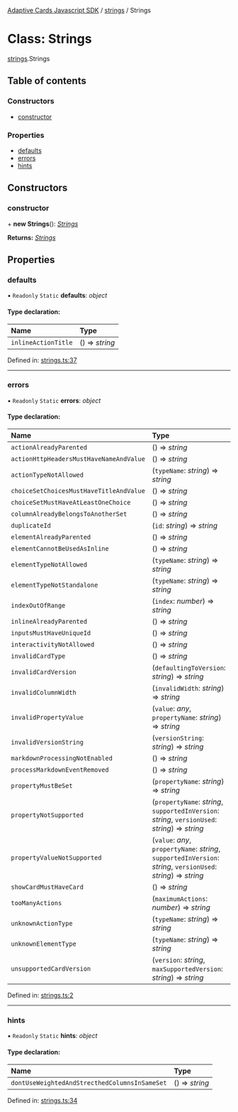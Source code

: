 [Adaptive Cards Javascript SDK](../README.md) / [strings](../modules/strings.md) / Strings

# Class: Strings

[strings](../modules/strings.md).Strings

## Table of contents

### Constructors

- [constructor](strings.strings-1.md#constructor)

### Properties

- [defaults](strings.strings-1.md#defaults)
- [errors](strings.strings-1.md#errors)
- [hints](strings.strings-1.md#hints)

## Constructors

### constructor

\+ **new Strings**(): [_Strings_](strings.strings-1.md)

**Returns:** [_Strings_](strings.strings-1.md)

## Properties

### defaults

▪ `Readonly` `Static` **defaults**: _object_

#### Type declaration:

| Name                | Type           |
| :------------------ | :------------- |
| `inlineActionTitle` | () => _string_ |

Defined in: [strings.ts:37](https://github.com/microsoft/AdaptiveCards/blob/0938a1f10/source/nodejs/adaptivecards/src/strings.ts#L37)

---

### errors

▪ `Readonly` `Static` **errors**: _object_

#### Type declaration:

| Name                                    | Type                                                                                                            |
| :-------------------------------------- | :-------------------------------------------------------------------------------------------------------------- |
| `actionAlreadyParented`                 | () => _string_                                                                                                  |
| `actionHttpHeadersMustHaveNameAndValue` | () => _string_                                                                                                  |
| `actionTypeNotAllowed`                  | (`typeName`: _string_) => _string_                                                                              |
| `choiceSetChoicesMustHaveTitleAndValue` | () => _string_                                                                                                  |
| `choiceSetMustHaveAtLeastOneChoice`     | () => _string_                                                                                                  |
| `columnAlreadyBelongsToAnotherSet`      | () => _string_                                                                                                  |
| `duplicateId`                           | (`id`: _string_) => _string_                                                                                    |
| `elementAlreadyParented`                | () => _string_                                                                                                  |
| `elementCannotBeUsedAsInline`           | () => _string_                                                                                                  |
| `elementTypeNotAllowed`                 | (`typeName`: _string_) => _string_                                                                              |
| `elementTypeNotStandalone`              | (`typeName`: _string_) => _string_                                                                              |
| `indexOutOfRange`                       | (`index`: _number_) => _string_                                                                                 |
| `inlineAlreadyParented`                 | () => _string_                                                                                                  |
| `inputsMustHaveUniqueId`                | () => _string_                                                                                                  |
| `interactivityNotAllowed`               | () => _string_                                                                                                  |
| `invalidCardType`                       | () => _string_                                                                                                  |
| `invalidCardVersion`                    | (`defaultingToVersion`: _string_) => _string_                                                                   |
| `invalidColumnWidth`                    | (`invalidWidth`: _string_) => _string_                                                                          |
| `invalidPropertyValue`                  | (`value`: _any_, `propertyName`: _string_) => _string_                                                          |
| `invalidVersionString`                  | (`versionString`: _string_) => _string_                                                                         |
| `markdownProcessingNotEnabled`          | () => _string_                                                                                                  |
| `processMarkdownEventRemoved`           | () => _string_                                                                                                  |
| `propertyMustBeSet`                     | (`propertyName`: _string_) => _string_                                                                          |
| `propertyNotSupported`                  | (`propertyName`: _string_, `supportedInVersion`: _string_, `versionUsed`: _string_) => _string_                 |
| `propertyValueNotSupported`             | (`value`: _any_, `propertyName`: _string_, `supportedInVersion`: _string_, `versionUsed`: _string_) => _string_ |
| `showCardMustHaveCard`                  | () => _string_                                                                                                  |
| `tooManyActions`                        | (`maximumActions`: _number_) => _string_                                                                        |
| `unknownActionType`                     | (`typeName`: _string_) => _string_                                                                              |
| `unknownElementType`                    | (`typeName`: _string_) => _string_                                                                              |
| `unsupportedCardVersion`                | (`version`: _string_, `maxSupportedVersion`: _string_) => _string_                                              |

Defined in: [strings.ts:2](https://github.com/microsoft/AdaptiveCards/blob/0938a1f10/source/nodejs/adaptivecards/src/strings.ts#L2)

---

### hints

▪ `Readonly` `Static` **hints**: _object_

#### Type declaration:

| Name                                          | Type           |
| :-------------------------------------------- | :------------- |
| `dontUseWeightedAndStrecthedColumnsInSameSet` | () => _string_ |

Defined in: [strings.ts:34](https://github.com/microsoft/AdaptiveCards/blob/0938a1f10/source/nodejs/adaptivecards/src/strings.ts#L34)
